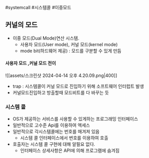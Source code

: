 #systemcall #시스템콜 #이중모드
## 커널의 모드
- 이중 모드(Dual Mode)연산 시스템.
	- 사용자 모드(User mode), 커널 모드(kernel mode)
	- mode bit(하드웨어 제공) : 모드를 구분할 수 있게 만듬
#### 사용자 모드 ,커널 모드 전이
![[assets/스크린샷 2024-04-14 오후 4.20.09.png|400]]
- trap : 시스템콜이 커널 모드로 진입하기 위해 소프트웨어 인터럽트 발생
- 커널모드진입하고 방출할때 모드비트를 다 바꾸는 듯

### 시스템 콜
- OS가 제공하는 서비스를 사용할 수 있게하는 프로그래밍 인터페이스
- 일반적으로 고수준 Api를 이용하여 엑세스
- 일반적으로 각시스템콜에는 번호를 매겨져 있음
	- 시스템 콜 인터페이스에서 번호를 이용하여 호출
- 호출자는 시스템 콜 구현에 대해 알필요 없다.
	- 인터페이스 상세사항은 API에 의해 프로그램에 숨겨짐